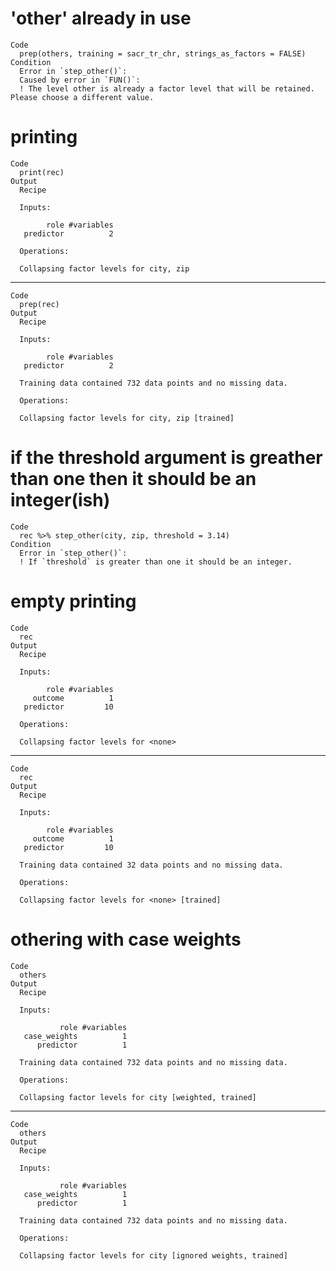 # 'other' already in use

    Code
      prep(others, training = sacr_tr_chr, strings_as_factors = FALSE)
    Condition
      Error in `step_other()`:
      Caused by error in `FUN()`:
      ! The level other is already a factor level that will be retained. Please choose a different value.

# printing

    Code
      print(rec)
    Output
      Recipe
      
      Inputs:
      
            role #variables
       predictor          2
      
      Operations:
      
      Collapsing factor levels for city, zip

---

    Code
      prep(rec)
    Output
      Recipe
      
      Inputs:
      
            role #variables
       predictor          2
      
      Training data contained 732 data points and no missing data.
      
      Operations:
      
      Collapsing factor levels for city, zip [trained]

# if the threshold argument is greather than one then it should be an integer(ish)

    Code
      rec %>% step_other(city, zip, threshold = 3.14)
    Condition
      Error in `step_other()`:
      ! If `threshold` is greater than one it should be an integer.

# empty printing

    Code
      rec
    Output
      Recipe
      
      Inputs:
      
            role #variables
         outcome          1
       predictor         10
      
      Operations:
      
      Collapsing factor levels for <none>

---

    Code
      rec
    Output
      Recipe
      
      Inputs:
      
            role #variables
         outcome          1
       predictor         10
      
      Training data contained 32 data points and no missing data.
      
      Operations:
      
      Collapsing factor levels for <none> [trained]

# othering with case weights

    Code
      others
    Output
      Recipe
      
      Inputs:
      
               role #variables
       case_weights          1
          predictor          1
      
      Training data contained 732 data points and no missing data.
      
      Operations:
      
      Collapsing factor levels for city [weighted, trained]

---

    Code
      others
    Output
      Recipe
      
      Inputs:
      
               role #variables
       case_weights          1
          predictor          1
      
      Training data contained 732 data points and no missing data.
      
      Operations:
      
      Collapsing factor levels for city [ignored weights, trained]

